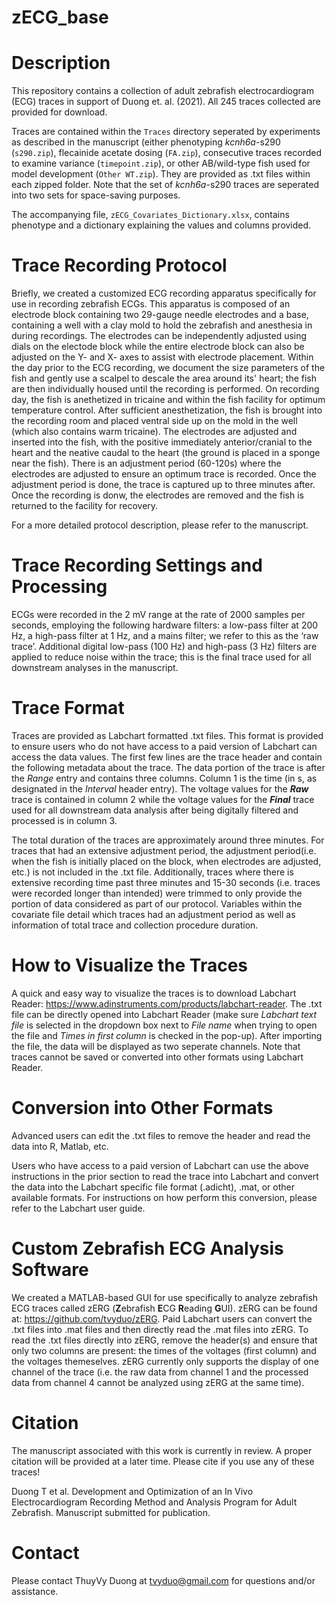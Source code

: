 # zECG_base

# Description
This repository contains a collection of adult zebrafish electrocardiogram (ECG) traces in support of Duong et. al. (2021). All 245 traces collected are provided for download.

Traces are contained within the `Traces` directory seperated by experiments as described in the manuscript (either phenotyping *kcnh6a*-s290 (`s290.zip`), flecainide acetate dosing (`FA.zip`), consecutive traces recorded to examine variance (`timepoint.zip`), or other AB/wild-type fish used for model development (`Other WT.zip`). They are provided as .txt files within each zipped folder. Note that the set of *kcnh6a*-s290 traces are seperated into two sets for space-saving purposes.

The accompanying file, `zECG_Covariates_Dictionary.xlsx`, contains phenotype and a dictionary explaining the values and columns provided.

# Trace Recording Protocol
Briefly, we created a customized ECG recording apparatus specifically for use in recording zebrafish ECGs. This apparatus is composed of an electrode block containing two 29-gauge needle electrodes and a base, containing a well with a clay mold to hold the zebrafish and anesthesia in during recordings. The electrodes can be independently adjusted using dials on the electode block while the entire electrode block can also be adjusted on the Y- and X- axes to assist with electrode placement. Within the day prior to the ECG recording, we document the size parameters of the fish and gently use a scalpel to descale the area around its' heart; the fish are then individually housed until the recording is performed. On recording day, the fish is anethetized in tricaine and within the fish facility for optimum temperature control. After sufficient anesthetization, the fish is brought into the recording room and placed ventral side up on the mold in the well (which also contains warm tricaine). The electrodes are adjusted and inserted into the fish, with the positive immediately anterior/cranial to the heart and the neative caudal to the heart (the ground is placed in a sponge near the fish). There is an adjustment period (60-120s) where the electrodes are adjusted to ensure an optimum trace is recorded. Once the adjustment period is done, the trace is captured up to three minutes after. Once the recording is donw, the electrodes are removed and the fish is returned to the facility for recovery.

For a more detailed protocol description, please refer to the manuscript.

# Trace Recording Settings and Processing
ECGs were recorded in the 2 mV range at the rate of 2000 samples per seconds, employing the following hardware filters: a low-pass filter at 200 Hz, a 
high-pass filter at 1 Hz, and a mains filter; we refer to this as the ‘raw trace’. Additional digital low-pass (100 Hz) and high-pass (3 Hz) filters are applied to reduce noise within the trace; this is the final trace used for all downstream analyses in the manuscript.

# Trace Format
Traces are provided as Labchart formatted .txt files. This format is provided to ensure users who do not have access to a paid version of Labchart can access the data values. The first few lines are the trace header and contain the following metadata about the trace. The data portion of the trace is after the *Range* entry and contains three columns. Column 1 is the time (in s, as designated in the *Interval* header entry). The voltage values for the _**Raw**_ trace is contained in column 2 while the voltage values for the  _**Final**_ trace used for all downstream data analysis after being digitally filtered and processed is in column 3.

The total duration of the traces are approximately around three minutes. For traces that had an extensive adjustment period, the adjustment period(i.e. when the fish is initially placed on the block, when electrodes are adjusted, etc.) is not included in the .txt file. Additionally, traces where there is extensive recording time past three minutes and 15-30 seconds (i.e. traces were recorded longer than intended) were trimmed to only provide the portion of data considered as part of our protocol. Variables within the covariate file detail which traces had an adjustment period as well as information of total trace and collection procedure duration.

# How to Visualize the Traces
A quick and easy way to visualize the traces is to download Labchart Reader: https://www.adinstruments.com/products/labchart-reader. The .txt file can be directly opened into Labchart Reader (make sure *Labchart text file* is selected in the dropdown box next to *File name* when trying to open the file and *Times in first column* is checked in the pop-up). After importing the file, the data will be displayed as two seperate channels. Note that traces cannot be saved or converted into other formats using Labchart Reader.

# Conversion into Other Formats
Advanced users can edit the .txt files to remove the header and read the data into R, Matlab, etc.

Users who have access to a paid version of Labchart can use the above instructions in the prior section to read the trace into Labchart and convert the data into the Labchart specific file format (.adicht), .mat, or other available formats. For instructions on how perform this conversion, please refer to the Labchart user guide.

# Custom Zebrafish ECG Analysis Software
We created a MATLAB-based GUI for use specifically to analyze zebrafish ECG traces called zERG (**Z**ebrafish **E**CG **R**eading **G**UI). zERG can be found at: https://github.com/tvyduo/zERG. Paid Labchart users can convert the .txt files into .mat files and then directly read the .mat files into zERG. To read the .txt files directly into zERG, remove the header(s) and ensure that only two columns are present: the times of the voltages (first column) and the voltages themeselves. zERG currently only supports the display of one channel of the trace (i.e. the raw data from channel 1 and the processed data from channel 4 cannot be analyzed using zERG at the same time).

# Citation
The manuscript associated with this work is currently in review. A proper citation will be provided at a later time. Please cite if you use any of these traces!

Duong T et al. Development and Optimization of an In Vivo Electrocardiogram Recording Method and Analysis Program for Adult Zebrafish. Manuscript submitted for publication.

# Contact
Please contact ThuyVy Duong at tvyduo@gmail.com for questions and/or assistance.
